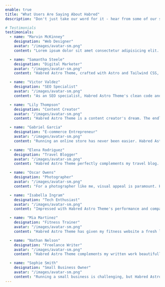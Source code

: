 ```yaml
---
enable: true
title: "What Users Are Saying About Habred"
description: "Don't just take our word for it - hear from some of our satisfied users!  Check out some of our testimonials below to see what others are saying about Habred."

# Testimonials
testimonials:
  - name: "Marvin McKinney"
    designation: "Web Designer"
    avatar: "/images/avatar-sm.png"
    content: "Lorem ipsum dolor sit amet consectetur adipisicing elit. Qui iusto illo molestias, assumenda expedita commodi inventore non itaque molestiae voluptatum dolore, facilis sapiente, repellat veniam."

  - name: "Samantha Steele"
    designation: "Digital Marketer"
    avatar: "/images/avatar-sm.png"
    content: "Habred Astro Theme, crafted with Astro and Tailwind CSS, revolutionized my online strategy. The incorporation of dark mode is a game-changer for creating immersive user experiences. The seamless integration of blogging, authors, tags, and categories makes managing content a breeze!"

  - name: "Victor Valdez"
    designation: "SEO Specialist"
    avatar: "/images/avatar-sm.png"
    content: "As an SEO specialist, Habred Astro Theme's clean code and swift loading times have significantly boosted my website's search engine rankings. The dark mode option and robust support for blogging, authors, tags, and categories make it a standout choice for any digital marketer."

  - name: "Lily Thompson"
    designation: "Content Creator"
    avatar: "/images/avatar-sm.png"
    content: "Habred Astro Theme is a content creator's dream. The endless customization options, combined with dark mode, provide a visually stunning canvas for crafting engaging content. The seamless handling of blogging, authors, tags, and categories enhances the overall user experience."

  - name: "Gabriel Garcia"
    designation: "E-commerce Entrepreneur"
    avatar: "/images/avatar-sm.png"
    content: "Running an online store has never been easier. Habred Astro Theme's beautiful layout, coupled with the convenience of dark mode, has significantly improved my store's aesthetics. The built-in support for blogging, authors, tags, and categories adds versatility to my e-commerce venture."

  - name: "Elena Rodriguez"
    designation: "Travel Blogger"
    avatar: "/images/avatar-sm.png"
    content: "Habred Astro Theme perfectly complements my travel blog. The responsive design ensures my stories look stunning on any device, and the inclusion of dark mode adds an extra layer of sophistication. The intuitive support for blogging, authors, tags, and categories enhances the overall blogging experience."

  - name: "Oscar Owens"
    designation: "Photographer"
    avatar: "/images/avatar-sm.png"
    content: "For a photographer like me, visual appeal is paramount. Habred Astro Theme showcases my portfolio with elegance, and the inclusion of dark mode enhances the viewing experience. The seamless integration of blogging, authors, tags, and categories provides a comprehensive platform for displaying my work."

  - name: "Isabella Ingram"
    designation: "Tech Enthusiast"
    avatar: "/images/avatar-sm.png"
    content: "Impressed with Habred Astro Theme's performance and compatibility with the latest web technologies. The incorporation of dark mode aligns with modern design trends. The built-in support for blogging, authors, tags, and categories makes it an ideal choice for showcasing tech-related content."

  - name: "Mia Martinez"
    designation: "Fitness Trainer"
    avatar: "/images/avatar-sm.png"
    content: "Habred Astro Theme has given my fitness website a fresh look. The dynamic design, support for dark mode, and fitness-oriented features make it a perfect fit for showcasing workout routines and tips. The seamless integration of blogging, authors, tags, and categories simplifies content management."

  - name: "Nathan Nelson"
    designation: "Freelance Writer"
    avatar: "/images/avatar-sm.png"
    content: "Habred Astro Theme complements my written work beautifully. The typography options and layout choices provide an immersive reading experience, and the inclusion of dark mode adds a touch of elegance. The support for blogging, authors, tags, and categories enhances the overall writing and publishing process."

  - name: "Sophie Smith"
    designation: "Small Business Owner"
    avatar: "/images/avatar-sm.png"
    content: "Running a small business is challenging, but Habred Astro Theme has simplified my online presence. The clean design, support for dark mode, and easy navigation have helped me connect with customers effortlessly. The integrated blogging, authors, tags, and categories make managing content a breeze."
---
```

